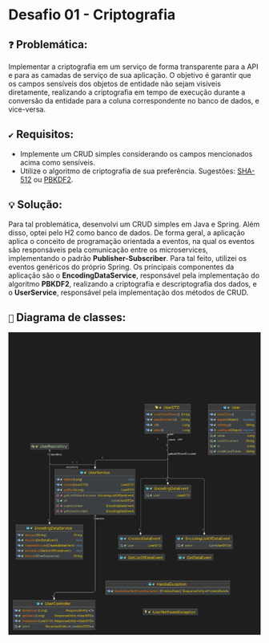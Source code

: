 ﻿# Desafio 01 - Criptografia

## `❓` Problemática:
Implementar a criptografia em um serviço de forma transparente para a API e para as camadas de serviço de sua aplicação. O objetivo é garantir que os campos sensíveis dos objetos de entidade não sejam visíveis diretamente, realizando a criptografia em tempo de execução durante a conversão da entidade para a coluna correspondente no banco de dados, e vice-versa.

## `✔️` Requisitos:

- Implemente um CRUD simples considerando os campos mencionados acima como sensíveis.
- Utilize o algoritmo de criptografia de sua preferência. Sugestões: [SHA-512](https://en.wikipedia.org/wiki/SHA-2) ou
  [PBKDF2](https://en.wikipedia.org/wiki/PBKDF2).

## `💡` Solução:
Para tal problemática, desenvolvi um CRUD simples em Java e Spring. Além disso, optei pelo H2 como banco de dados. De forma geral, a aplicação aplica o conceito de programação orientada a eventos, na qual os eventos são responsáveis pela comunicação entre os microservices, implementando o padrão **Publisher-Subscriber**. Para tal feito, utilizei os eventos genéricos do próprio Spring. Os principais componentes da aplicação são o **EncodingDataService**, responsável pela implementação do algoritmo **PBKDF2**, realizando a criptografia e descriptografia dos dados, e o **UserService**, responsável pela implementação dos métodos de CRUD.

## `🧩` Diagrama de classes:
![Diagrama de classes](https://github.com/deiz0n/desafio-backend-criptografia/blob/main/cryptography.png)
